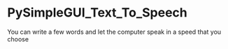 # PySimpleGUI_Text_To_Speech
You can write a few words and let the computer speak in a speed that you choose

